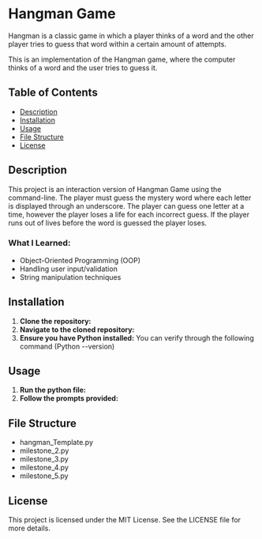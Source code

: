 # Hangman Game

Hangman is a classic game in which a player thinks of a word and the other player tries to guess that word within a certain amount of attempts.

This is an implementation of the Hangman game, where the computer thinks of a word and the user tries to guess it. 

## Table of Contents

- [Description](#description)
- [Installation](#installation)
- [Usage](#usage)
- [File Structure](#file-structure)
- [License](#license)

## Description

This project is an interaction version of Hangman Game using the command-line.
The player must guess the mystery word where each letter is displayed through an underscore.
The player can guess one letter at a time, however the player loses a life for each incorrect guess.
If the player runs out of lives before the word is guessed the player loses.

### What I Learned:

- Object-Oriented Programming (OOP)
- Handling user input/validation
- String manipulation techniques

## Installation

1. **Clone the repository:**
2. **Navigate to the cloned repository:**
3. **Ensure you have Python installed:** You can verify through the following command (Python --version)

## Usage

1. **Run the python file:**
2. **Follow the prompts provided:**

## File Structure

- hangman_Template.py
- milestone_2.py
- milestone_3.py
- milestone_4.py
- milestone_5.py

## License

This project is licensed under the MIT License. See the LICENSE file for more details.
